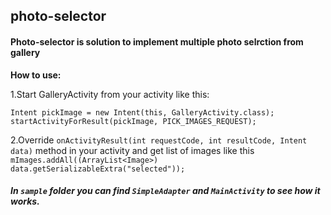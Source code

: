## photo-selector


#### Photo-selector is solution to implement multiple photo selrction from gallery


**How to use:**

1.Start GalleryActivity from your activity like this:
```
Intent pickImage = new Intent(this, GalleryActivity.class);
startActivityForResult(pickImage, PICK_IMAGES_REQUEST);
```



2.Override `onActivityResult(int requestCode, int resultCode, Intent data)` method in your activity
and get list of images like this 
`mImages.addAll((ArrayList<Image>) data.getSerializableExtra("selected"));`


##### In `sample` folder you can find `SimpleAdapter` and `MainActivity` to see how it works.

